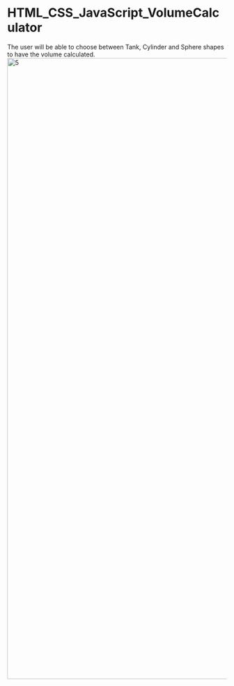 # HTML_CSS_JavaScript_VolumeCalculator
The user will be able to choose between Tank, Cylinder and Sphere shapes to have the volume calculated.
<img width="1427" alt="5" src="https://github.com/FE7R7/HTML_CSS_JavaScript_VolumeCalculator/assets/147453330/14860b1a-00bb-45c9-bca7-a5f082eef235">


